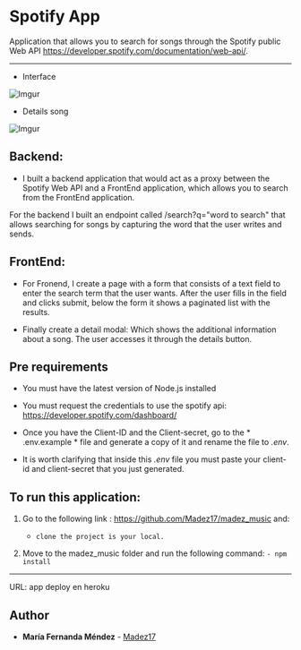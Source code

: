 # Spotify App

Application that allows you to search for songs through the Spotify public Web API https://developer.spotify.com/documentation/web-api/.

---

- Interface

![Imgur](https://i.imgur.com/qX2Js4z.jpg)

- Details song

![Imgur](https://i.imgur.com/C3WRChk.png)

## Backend:

- I built a backend application that would act as a proxy between the Spotify Web API and a FrontEnd application, which allows you to search from the FrontEnd application.

For the backend I built an endpoint called /search?q="word to search" that allows searching for songs by capturing the word that the user writes and sends.


## FrontEnd:

- For Fronend, I create a page with a form that consists of a text field to enter the search term that the user wants. After the user fills in the field and clicks submit, below the form it shows a paginated list with the results.

- Finally create a detail modal: Which shows the additional information about a song. The user accesses it through the details button.


## Pre requirements
- You must have the latest version of Node.js installed
- You must request the credentials to use the spotify api:
https://developer.spotify.com/dashboard/

- Once you have the Client-ID and the Client-secret, go to the * .env.example * file and generate a copy of it and rename the file to *.env*.

- It is worth clarifying that inside this *.env* file you must paste your client-id and client-secret that you just generated.

## To run this application:

1. Go to the following link : https://github.com/Madez17/madez_music and:
    - ```clone the project is your local. ```

1. Move to the madez_music folder and run the following command:
    ```- npm install```


---


URL: app deploy en heroku


## Author
* **María Fernanda Méndez** - [Madez17](https://github.com/Madez17)
